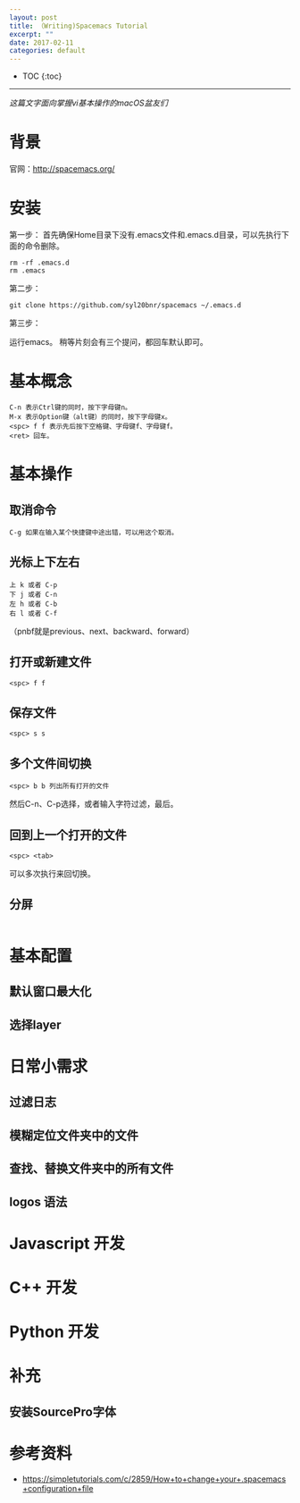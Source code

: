 ```yaml
---
layout: post
title: （Writing)Spacemacs Tutorial
excerpt: ""
date: 2017-02-11
categories: default
---
```

 
* TOC
{:toc}
---

*这篇文字面向掌握vi基本操作的macOS盆友们*
 
# 背景

官网：http://spacemacs.org/

# 安装

第一步：
首先确保Home目录下没有.emacs文件和.emacs.d目录，可以先执行下面的命令删除。

```
rm -rf .emacs.d
rm .emacs
```

第二步：

```
git clone https://github.com/syl20bnr/spacemacs ~/.emacs.d
```

第三步：

运行emacs。
稍等片刻会有三个提问，都回车默认即可。

# 基本概念

```
C-n 表示Ctrl键的同时，按下字母键n。
M-x 表示Option键（alt键）的同时，按下字母键x。
<spc> f f 表示先后按下空格键、字母键f、字母键f。
<ret> 回车。
```

# 基本操作

## 取消命令

```
C-g 如果在输入某个快捷键中途出错，可以用这个取消。
```

## 光标上下左右

```
上 k 或者 C-p
下 j 或者 C-n
左 h 或者 C-b
右 l 或者 C-f
```

（pnbf就是previous、next、backward、forward）

## 打开或新建文件

```
<spc> f f
```

## 保存文件

```
<spc> s s
```

## 多个文件间切换

```
<spc> b b 列出所有打开的文件
```

然后C-n、C-p选择，或者输入字符过滤，最后<ret>。

## 回到上一个打开的文件

```
<spc> <tab>
```

可以多次执行来回切换。

## 分屏

```

```

# 基本配置

## 默认窗口最大化



## 选择layer





# 日常小需求

## 过滤日志

## 模糊定位文件夹中的文件

## 查找、替换文件夹中的所有文件

## logos 语法

# Javascript 开发



# C++ 开发

# Python 开发


# 补充

## 安装SourcePro字体



# 参考资料

- https://simpletutorials.com/c/2859/How+to+change+your+.spacemacs+configuration+file

